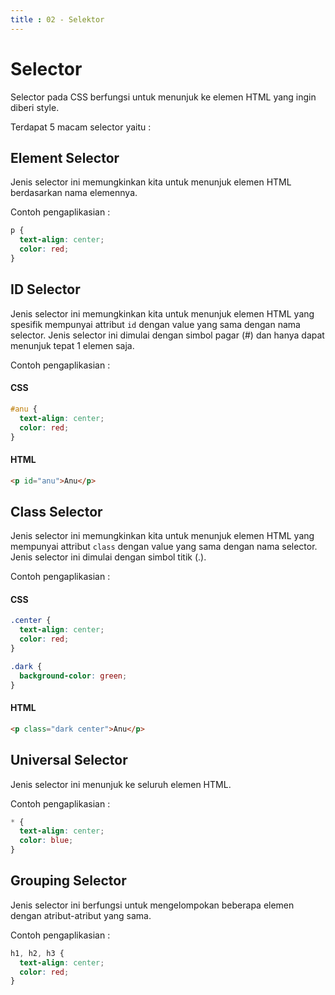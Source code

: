 ```yaml
---
title : 02 - Selektor
---
```


# Selector

Selector pada CSS berfungsi untuk menunjuk ke elemen HTML yang ingin diberi style.

Terdapat 5 macam selector yaitu :

## Element Selector

Jenis selector ini memungkinkan kita untuk menunjuk elemen HTML berdasarkan nama elemennya.

Contoh pengaplikasian :

```css
p {
  text-align: center;
  color: red;
}
```

## ID Selector

Jenis selector ini memungkinkan kita untuk menunjuk elemen HTML yang spesifik mempunyai attribut `id` dengan value yang sama dengan nama selector.
Jenis selector ini dimulai dengan simbol pagar (#) dan hanya dapat menunjuk tepat 1 elemen saja.

Contoh pengaplikasian :

#### CSS

```css
#anu {
  text-align: center;
  color: red;
}
```

#### HTML

```html
<p id="anu">Anu</p>
```

## Class Selector

Jenis selector ini memungkinkan kita untuk menunjuk elemen HTML yang mempunyai attribut `class` dengan value yang sama dengan nama selector.
Jenis selector ini dimulai dengan simbol titik (.).

Contoh pengaplikasian :

#### CSS

```css
.center {
  text-align: center;
  color: red;
}

.dark {
  background-color: green;
}
```

#### HTML

```html
<p class="dark center">Anu</p>
```

## Universal Selector

Jenis selector ini menunjuk ke seluruh elemen HTML.

Contoh pengaplikasian :

```css
* {
  text-align: center;
  color: blue;
}
```

## Grouping Selector

Jenis selector ini berfungsi untuk mengelompokan beberapa elemen dengan atribut-atribut yang sama.

Contoh pengaplikasian :

```css
h1, h2, h3 {
  text-align: center;
  color: red;
}
```